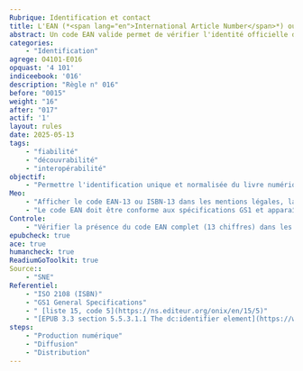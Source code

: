 ```yaml
---
Rubrique: Identification et contact
title: L'EAN (*<span lang="en">International Article Number</span>*) ou ISBN-13 (*<span lang="en">International Standard Book Number</span>*)identifiant le livre numérique est clairement indiqué. 
abstract: Un code EAN valide permet de vérifier l'identité officielle du produit et sa disponibilité dans les systèmes de référencement internationaux.
categories: 
    - "Identification"
agrege: O4101-E016
opquast: '4 101'
indiceebook: '016'
description: "Règle n° 016"
before: "0015"
weight: "16"
after: "017"
actif: '1'
layout: rules
date: 2025-05-13
tags: 
    - "fiabilité"
    - "découvrabilité"
    - "interopérabilité"
objectif: 
    - "Permettre l'identification unique et normalisée du livre numérique dans les circuits de distribution, de gestion commerciale, de catalogage et d'archivage."
Meo: 
    - "Afficher le code EAN-13 ou ISBN-13 dans les mentions légales, la page produit ou les métadonnées techniques. Cette information est obligatoire pour les publications commercialisées."
    - "Le code EAN doit être conforme aux spécifications GS1 et apparaître dans les métadonnées ONIX pour l'interopérabilité des systèmes de gestion éditoriale."
Controle: 
    - "Vérifier la présence du code EAN complet (13 chiffres) dans les métadonnées du fichier EPUB/PDF, sur la couverture numérique et dans les mentions techniques du livre."
epubcheck: true
ace: true
humancheck: true
ReadiumGoToolkit: true
Source:: 
    - "SNE"
Referentiel: 
    - "ISO 2108 (ISBN)"
    - "GS1 General Specifications"
    - " [liste 15, code 5](https://ns.editeur.org/onix/en/15/5)"
    - "[EPUB 3.3 section 5.5.3.1.1 The dc:identifier element](https://www.w3.org/TR/epub-33/#sec-opf-dcidentifier)"
steps: 
    - "Production numérique"
    - "Diffusion"
    - "Distribution"
---
```

